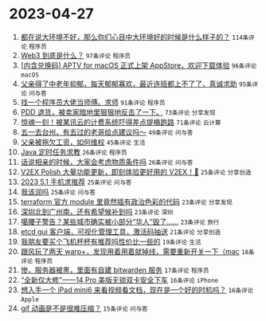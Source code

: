 # 2023-04-27

1. [都在说大环境不好，那么你们心目中大环境好的时候是什么样子的？](https://www.v2ex.com/t/935815) `114条评论` `程序员`
1. [Web3 到底是什么？](https://www.v2ex.com/t/935809) `97条评论` `程序员`
1. [[内含兑换码] APTV for macOS 正式上架 AppStore，欢迎下载体验](https://www.v2ex.com/t/935930) `96条评论` `macOS`
1. [父亲得了中老年抑郁，每天郁郁寡欢，最近连班都上不了了，真诚求助](https://www.v2ex.com/t/935831) `95条评论` `问与答`
1. [找一个程序员大佬当师傅。求师](https://www.v2ex.com/t/935872) `91条评论` `程序员`
1. [PDD 退货，被卖家暗地里狠狠地反击了一下。](https://www.v2ex.com/t/935859) `73条评论` `分享发现`
1. [惊魂一刻！被某讯云的计费系统吓得差点提桶跑路](https://www.v2ex.com/t/935883) `71条评论` `云计算`
1. [五一去台州，有去过的老哥给点建议吗～](https://www.v2ex.com/t/935804) `49条评论` `问与答`
1. [父亲被拖欠工资，如何维权](https://www.v2ex.com/t/935885) `45条评论` `生活`
1. [Java 定时任务求教](https://www.v2ex.com/t/935932) `26条评论` `程序员`
1. [话说相亲的时候，大家会考虑物质条件吗](https://www.v2ex.com/t/935877) `26条评论` `问与答`
1. [V2EX Polish 大量功能更新，即刻体验更好用的 V2EX！🥰](https://www.v2ex.com/t/935916) `25条评论` `分享创造`
1. [2023 5.1 手机求推荐](https://www.v2ex.com/t/935862) `25条评论` `问与答`
1. [我该润吗](https://www.v2ex.com/t/935800) `25条评论` `问与答`
1. [terraform 官方 module 里竟然插有政治色彩的代码](https://www.v2ex.com/t/935931) `23条评论` `分享发现`
1. [深圳北到广州南，还有希望候补到吗](https://www.v2ex.com/t/935837) `23条评论` `深圳`
1. [噶腰子警告？某些城市确实被小部分“华人”毁了……](https://www.v2ex.com/t/935814) `23条评论` `旅行`
1. [etcd gui 客户端，可视化管理工具，激活码抽送](https://www.v2ex.com/t/935796) `21条评论` `分享创造`
1. [我朋友要买个飞机杯杯有推荐吗性价比一些的](https://www.v2ex.com/t/935865) `19条评论` `生活`
1. [跟风玩了两天 warp+，发现用着用着就掉线，需要重新开关一下（mac](https://www.v2ex.com/t/935922) `18条评论` `程序员`
1. [惨，服务器被黑，里面有自建 bitwarden 服务](https://www.v2ex.com/t/935857) `17条评论` `程序员`
1. [“全新仅大修”——14 Pro 美版无锁双卡安全下车](https://www.v2ex.com/t/935895) `16条评论` `iPhone`
1. [想入手一个 iPad mini6 来看视频看文档，现在是一个好的时机吗？](https://www.v2ex.com/t/935829) `16条评论` `Apple`
1. [gif 动画是不是很难压缩？](https://www.v2ex.com/t/935824) `15条评论` `问与答`
